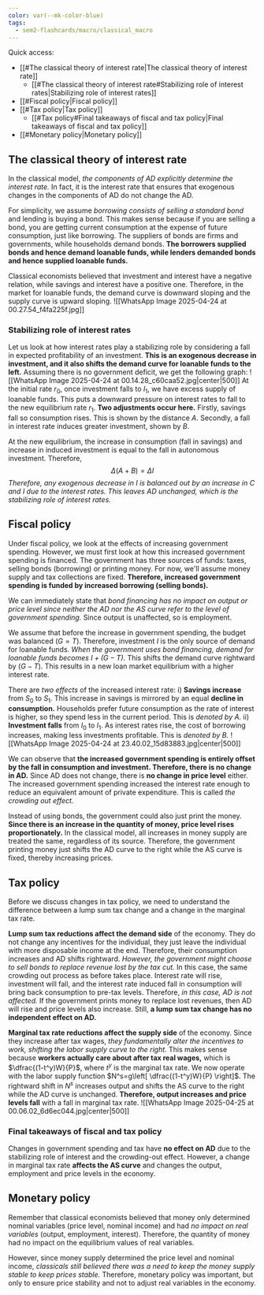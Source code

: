 ```yaml
---
color: var(--mk-color-blue)
tags:
  - sem2-flashcards/macro/classical_macro
---
```

Quick access:
- [[#The classical theory of interest rate|The classical theory of interest rate]]
	- [[#The classical theory of interest rate#Stabilizing role of interest rates|Stabilizing role of interest rates]]
- [[#Fiscal policy|Fiscal policy]]
- [[#Tax policy|Tax policy]]
	- [[#Tax policy#Final takeaways of fiscal and tax policy|Final takeaways of fiscal and tax policy]]
- [[#Monetary policy|Monetary policy]]

## The classical theory of interest rate
In the classical model, *the components of AD explicitly determine the interest rate.* In fact, it is the interest rate that ensures that exogenous changes in the components of AD do not change the AD.

For simplicity, we assume *borrowing consists of selling a standard bond* and lending is buying a bond. This makes sense because if you are selling a bond, you are getting current consumption at the expense of future consumption, just like borrowing. The suppliers of bonds are firms and governments, while households demand bonds. **The borrowers supplied bonds and hence demand loanable funds, while lenders demanded bonds and hence supplied loanable funds.** 

Classical economists believed that investment and interest have a negative relation, while savings and interest have a positive one. Therefore, in the market for loanable funds, the demand curve is downward sloping and the supply curve is upward sloping.
![[WhatsApp Image 2025-04-24 at 00.27.54_f4fa225f.jpg]]

### Stabilizing role of interest rates
Let us look at how interest rates play a stabilizing role by considering a fall in expected profitability of an investment. **This is an exogenous decrease in investment, and it also shifts the demand curve for loanable funds to the left.** Assuming there is no government deficit, we get the following graph:
![[WhatsApp Image 2025-04-24 at 00.14.28_c60caa52.jpg|center|500]]
At the initial rate $r_{0}$, once investment falls to $I_{1}$, we have excess supply of loanable funds. This puts a downward pressure on interest rates to fall to the new equilibrium rate $r_{1}$. **Two adjustments occur here.** Firstly, savings fall so consumption rises. This is shown by the distance $A$. Secondly, a fall in interest rate induces greater investment, shown by $B$.

At the new equilibrium, the increase in consumption (fall in savings) and increase in induced investment is equal to the fall in autonomous investment. Therefore,
$$\Delta (A+B)=\Delta I$$
*Therefore, any exogenous decrease in $I$ is balanced out by an increase in $C$ and $I$ due to the interest rates. This leaves $AD$ unchanged, which is the stabilizing role of interest rates.*

## Fiscal policy
Under fiscal policy, we look at the effects of increasing government spending. However, we must first look at how this increased government spending is financed. The government has three sources of funds: taxes, selling bonds (borrowing) or printing money. For now, we'll assume money supply and tax collections are fixed. **Therefore, increased government spending is funded by increased borrowing (selling bonds).**

We can immediately state that *bond financing has no impact on output or price level since neither the AD nor the AS curve refer to the level of government spending.* Since output is unaffected, so is employment.

We assume that before the increase in government spending, the budget was balanced ($G=T$). Therefore, investment $I$ is the only source of demand for loanable funds. *When the government uses bond financing, demand for loanable funds becomes $I+(G-T)$*. This shifts the demand curve rightward by $(G-T)$. This results in a new loan market equilibrium with a higher interest rate.

There are *two effects* of the increased interest rate:
i) **Savings increase** from $S_{0}$ to $S_{1}$. This increase in savings is mirrored by an equal **decline in consumption.** Households prefer future consumption as the rate of interest is higher, so they spend less in the current period. This is *denoted by A.*
ii) **Investment falls** from $I_{0}$ to $I_{1}$. As interest rates rise, the cost of borrowing increases, making less investments profitable. This is *denoted by B.*
![[WhatsApp Image 2025-04-24 at 23.40.02_15d83883.jpg|center|500]]

We can observe that **the increased government spending is entirely offset by the fall in consumption and investment. Therefore, there is no change in AD.** Since AD does not change, there is **no change in price level** either. The increased government spending increased the interest rate enough to reduce an equivalent amount of private expenditure. This is called *the crowding out effect.* 

Instead of using bonds, the government could also just print the money. **Since there is an increase in the quantity of money, price level rises proportionately.** In the classical model, all increases in money supply are treated the same, regardless of its source. Therefore, the government printing money just shifts the AD curve to the right while the AS curve is fixed, thereby increasing prices.

## Tax policy
Before we discuss changes in tax policy, we need to understand the difference between a lump sum tax change and a change in the marginal tax rate.

**Lump sum tax reductions affect the demand side** of the economy. They do not change any incentives for the individual, they just leave the individual with more disposable income at the end. Therefore, their consumption increases and AD shifts rightward. *However, the government might choose to sell bonds to replace revenue lost by the tax cut.* In this case, the same crowding out process as before takes place. Interest rate will rise, investment will fall, and the interest rate induced fall in consumption will bring back consumption to pre-tax levels. Therefore, *in this case, AD is not affected.* If the government prints money to replace lost revenues, then AD will rise and price levels also increase. Still, **a lump sum tax change has no independent effect on AD.** 

**Marginal tax rate reductions affect the supply side** of the economy. Since they increase after tax wages, *they fundamentally alter the incentives to work, shifting the labor supply curve to the right.* This makes sense because **workers actually care about after tax real wages,** which is $\dfrac{(1-t^y)W}{P}$, where $t^y$ is the marginal tax rate. We now operate with the labor supply function $N^s=g\left[ \dfrac{(1-t^y)W}{P} \right]$. The rightward shift in $N^s$ increases output and shifts the AS curve to the right while the AD curve is unchanged. **Therefore, output increases and price levels fall** with a fall in marginal tax rate.
![[WhatsApp Image 2025-04-25 at 00.06.02_6d6ec044.jpg|center|500]]

### Final takeaways of fiscal and tax policy
Changes in government spending and tax have **no effect on AD** due to the stabilizing role of interest and the crowding-out effect. However, a change in marginal tax rate **affects the AS curve** and changes the output, employment and price levels in the economy.

## Monetary policy
Remember that classical economists believed that money only determined nominal variables (price level, nominal income) and had *no impact on real variables* (output, employment, interest). Therefore, the quantity of money had no impact on the equilibrium values of real variables. 

However, since money supply determined the price level and nominal income, *classicals still believed there was a need to keep the money supply stable to keep prices stable.* Therefore, monetary policy was important, but only to ensure price stability and not to adjust real variables in the economy.